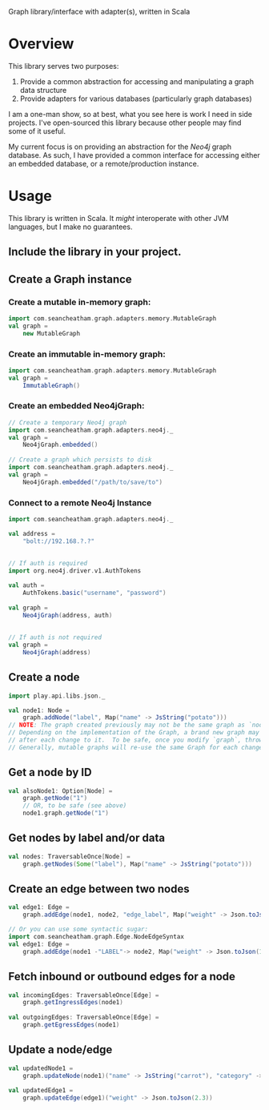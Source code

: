 Graph library/interface with adapter(s), written in Scala

# Overview
This library serves two purposes:
1. Provide a common abstraction for accessing and manipulating a graph data structure
2. Provide adapters for various databases (particularly graph databases)

I am a one-man show, so at best, what you see here is work I need in side projects.  I've open-sourced this library because other people may find some of it useful.

My current focus is on providing an abstraction for the *Neo4j* graph database.  As such, I have provided a common interface for accessing either an embedded database, or a remote/production instance.

# Usage
This library is written in Scala.  It _might_ interoperate with other JVM languages, but I make no guarantees.

## Include the library in your project.
## Create a Graph instance
### Create a mutable in-memory graph:
```scala
import com.seancheatham.graph.adapters.memory.MutableGraph
val graph =
    new MutableGraph
```
### Create an immutable in-memory graph:
```scala
import com.seancheatham.graph.adapters.memory.MutableGraph
val graph =
    ImmutableGraph()
```
### Create an embedded Neo4jGraph:
```scala
// Create a temporary Neo4j graph
import com.seancheatham.graph.adapters.neo4j._
val graph = 
    Neo4jGraph.embedded()
    
// Create a graph which persists to disk
import com.seancheatham.graph.adapters.neo4j._
val graph = 
    Neo4jGraph.embedded("/path/to/save/to")
```

### Connect to a remote Neo4j Instance
```scala
import com.seancheatham.graph.adapters.neo4j._

val address = 
    "bolt://192.168.?.?"
    
    
// If auth is required
import org.neo4j.driver.v1.AuthTokens

val auth = 
    AuthTokens.basic("username", "password")
    
val graph = 
    Neo4jGraph(address, auth)
    
    
// If auth is not required
val graph =
    Neo4jGraph(address)
```

## Create a node
```scala
import play.api.libs.json._

val node1: Node = 
    graph.addNode("label", Map("name" -> JsString("potato")))
// NOTE: The graph created previously may not be the same graph as `node1.graph`
// Depending on the implementation of the Graph, a brand new graph may be created
// after each change to it.  To be safe, once you modify `graph`, throw it out.
// Generally, mutable graphs will re-use the same Graph for each change.
```
## Get a node by ID
```scala
val alsoNode1: Option[Node] = 
    graph.getNode("1")
    // OR, to be safe (see above)
    node1.graph.getNode("1")
```
## Get nodes by label and/or data
```scala
val nodes: TraversableOnce[Node] = 
    graph.getNodes(Some("label"), Map("name" -> JsString("potato")))
```
## Create an edge between two nodes
```scala
val edge1: Edge =
    graph.addEdge(node1, node2, "edge_label", Map("weight" -> Json.toJson(1.5)))

// Or you can use some syntactic sugar:
import com.seancheatham.graph.Edge.NodeEdgeSyntax
val edge1: Edge =
    graph.addEdge(node1 -"LABEL"-> node2, Map("weight" -> Json.toJson(1.5)))
```
## Fetch inbound or outbound edges for a node
```scala
val incomingEdges: TraversableOnce[Edge] =
    graph.getIngressEdges(node1)
    
val outgoingEdges: TraversableOnce[Edge] =
    graph.getEgressEdges(node1)
```
## Update a node/edge
```scala
val updatedNode1 =
    graph.updateNode(node1)("name" -> JsString("carrot"), "category" -> JsString("vegetable"))
    
val updatedEdge1 =
    graph.updateEdge(edge1)("weight" -> Json.toJson(2.3))
```
